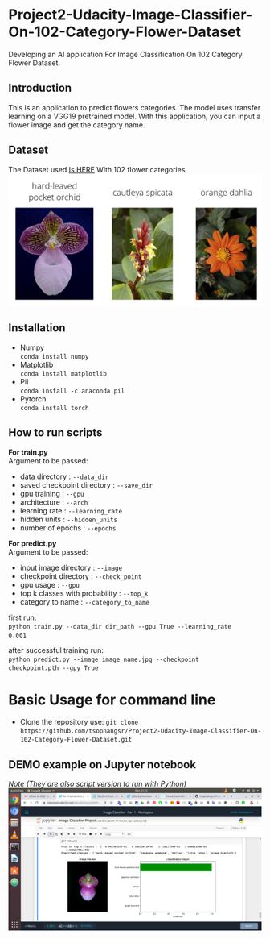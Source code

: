 # Project2-Udacity-Image-Classifier-On-102-Category-Flower-Dataset
Developing an AI application For Image Classification On 102 Category Flower Dataset.


## Introduction
This is an application to predict flowers categories. The model uses transfer learning on a VGG19 pretrained model. With this application, you can input a flower image and get the category name.


## Dataset
The Dataset used [Is HERE](http://www.robots.ox.ac.uk/~vgg/data/flowers/102/index.html) With 102 flower categories.
![Flowers](/assets/Flowers.png)


## Installation
* Numpy  
<code>conda install numpy</code>
* Matplotlib  
<code>conda install matplotlib</code>
* Pil  
<code>conda install -c anaconda pil</code>
* Pytorch  
<code>conda install torch</code>

## How to run scripts
__For train.py__  
Argument to be passed:
* data directory : <code>--data_dir</code>
* saved checkpoint directory : <code>--save_dir</code>
* gpu training : <code>--gpu</code>
* architecture : <code>--arch</code>
* learning rate : <code>--learning_rate</code>
* hidden units : <code>--hidden_units</code>
* number of epochs : <code>--epochs</code>

__For predict.py__  
Argument to be passed:
* input image directory : <code>--image</code>
* checkpoint directory : <code>--check_point</code>
* gpu usage : <code>--gpu</code>
* top k classes with probability : <code>--top_k</code>
* category to name : <code>--category_to_name</code>

first run:  
<code>python train.py --data_dir dir_path --gpu True --learning_rate 0.001</code>

after successful training run:  
<code>python predict.py --image image_name.jpg --checkpoint checkpoint.pth --gpy True</code>


# Basic Usage for command line

- Clone the repository use: `git clone https://github.com/tsopnangsr/Project2-Udacity-Image-Classifier-On-102-Category-Flower-Dataset.git`

## DEMO example on Jupyter notebook
*Note (They are also script version to run with Python)*
![Classification](/assets/udacity_ai_result_image_classifier.png)
